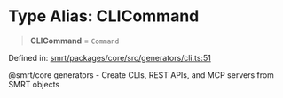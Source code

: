 # Type Alias: CLICommand

> **CLICommand** = `Command`

Defined in: [smrt/packages/core/src/generators/cli.ts:51](https://github.com/happyvertical/smrt/blob/71a16025d52b026725fd522a392015e67e1d6489/packages/core/src/generators/cli.ts#L51)

@smrt/core generators - Create CLIs, REST APIs, and MCP servers from SMRT objects

